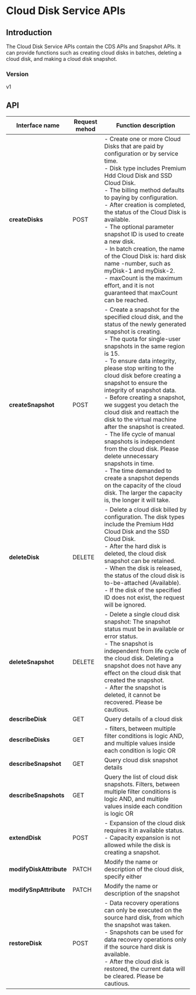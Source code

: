 # Cloud Disk Service APIs


## Introduction
The Cloud Disk Service APIs contain the CDS APIs and Snapshot APIs. It can provide functions such as creating cloud disks in batches, deleting a cloud disk, and making a cloud disk snapshot.


### Version
v1


## API
|Interface name|Request mehod|Function description|
|---|---|---|
|**createDisks**|POST|\-   Create one or more Cloud Disks that are paid by configuration or by service time.</br>\-   Disk type includes Premium Hdd Cloud Disk and SSD Cloud Disk.</br>\-   The billing method defaults to paying by configuration.</br>\-   After creation is completed, the status of the Cloud Disk is available.</br>\-   The optional parameter snapshot ID is used to create a new disk.</br>\-   In batch creation, the name of the Cloud Disk is: hard disk name \-number, such as myDisk\-1 and myDisk\-2.</br>\-   maxCount is the maximum effort, and it is not guaranteed that maxCount can be reached.</br>|
|**createSnapshot**|POST|\-   Create a snapshot for the specified cloud disk, and the status of the newly generated snapshot is creating.</br>\-   The quota for single\-user snapshots in the same region is 15.</br>\-   To ensure data integrity, please stop writing to the cloud disk before creating a snapshot to ensure the integrity of snapshot data.</br>\-   Before creating a snapshot, we suggest you detach the cloud disk and reattach the disk to the virtual machine after the snapshot is created.</br>\-   The life cycle of manual snapshots is independent from the cloud disk. Please delete unnecessary snapshots in time.</br>\-   The time demanded to create a snapshot depends on the capacity of the cloud disk. The larger the capacity is, the longer it will take.</br>|
|**deleteDisk**|DELETE|\-   Delete a cloud disk billed by configuration. The disk types include the Premium Hdd Cloud Disk and the SSD Cloud Disk.</br>\-   After the hard disk is deleted, the cloud disk snapshot can be retained.</br>\-   When the disk is released, the status of the cloud disk is to\-be\-attached (Available).</br>\-   If the disk of the specified ID does not exist, the request will be ignored.</br>|
|**deleteSnapshot**|DELETE|\-   Delete a single cloud disk snapshot: The snapshot status must be in available or error status.</br>\-   The snapshot is independent from life cycle of the cloud disk. Deleting a snapshot does not have any effect on the cloud disk that created the snapshot.</br>\-   After the snapshot is deleted, it cannot be recovered. Please be cautious.</br>|
|**describeDisk**|GET|Query details of a cloud disk|
|**describeDisks**|GET|\-   filters, between multiple filter conditions is logic AND, and multiple values ​​inside each condition is logic OR</br>|
|**describeSnapshot**|GET|Query cloud disk snapshot details|
|**describeSnapshots**|GET|Query the list of cloud disk snapshots. Filters, between multiple filter conditions is logic AND, and multiple values ​​inside each condition is logic OR|
|**extendDisk**|POST|\-   Expansion of the cloud disk requires it in available status.</br>\-   Capacity expansion is not allowed while the disk is creating a snapshot.</br>|
|**modifyDiskAttribute**|PATCH|Modify the name or description of the cloud disk, specify either|
|**modifySnpAttribute**|PATCH|Modify the name or description of the snapshot|
|**restoreDisk**|POST|\-   Data recovery operations can only be executed on the source hard disk, from which the snapshot was taken.</br>\-   Snapshots can be used for data recovery operations only if the source hard disk is available.</br>\-   After the cloud disk is restored, the current data will be cleared. Please be cautious.</br>|
